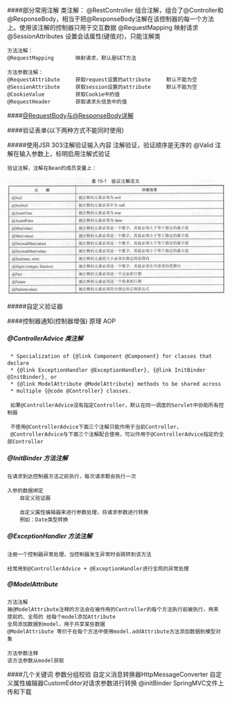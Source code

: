 ####部分常用注解
    类注解：
    @RestController       组合注解，组合了@Controller和@ResponseBody，相当于把@ResponseBody注解在该控制器的每一个方法上。使用该注解的控制器只用于交互数据
    @RequestMapping       映射请求
    @SessionAttributes    设置会话属性(键值对)，只能注解类
    
    方法注解：
    @RequestMapping       映射请求，默认是GET方法
    
    方法参数注解：
    @RequestAttribute     获取request设置的attribute     默认不能为空
    @SessionAttribute     获取session设置的attribute     默认不能为空
    @CookieValue          获取Cookie中的值
    @RequestHeader        获取请求头信息中的值
    
    
####[@RequestBody与@ResponseBody详解](https://blog.csdn.net/kobejayandy/article/details/12690555)

####验证表单(以下两种方式不能同时使用)

#####使用JSR 303注解验证输入内容
    注解验证，验证顺序是无序的
    @Valid     注解在输入参数上，标明启用注解式验证
    
    验证注解，注解在Bean的成员变量上：
   ![](验证注解.png)
   
#####自定义验证器

####控制器通知(控制器增强)      原理 AOP
##### @ControllerAdvice     类注解
     * Specialization of {@link Component @Component} for classes that declare
     * {@link ExceptionHandler @ExceptionHandler}, {@link InitBinder @InitBinder}, or
     * {@link ModelAttribute @ModelAttribute} methods to be shared across
     * multiple {@code @Controller} classes.
    
     如果@ControllerAdvice没有指定Controller，默认在同一调度的Servlet中协助所有控制器
    
     不使用@ControllerAdvice下面三个注解只能作用于当前Controller，
     @ControllerAdvice与下面三个注解配合使用，可以作用于@ControllerAdvice指定的全部Controller
    
##### @InitBinder      方法注解     
    在请求到达控制器方法之前执行，每次请求都会执行一次 
    
    入参的数据绑定
        自定义验证器
        
        自定义属性编辑器来进行参数处理，将请求参数进行转换
        例如：Date类型转换
    
##### @ExceptionHandler     方法注解 
    注册一个控制器异常处理，当控制器发生异常时会跳转到该方法
    
    经常用到@ControllerAdvice + @ExceptionHandler进行全局的异常处理
    
##### @ModelAttribute           
    方法注解
    被@ModelAttribute注释的方法会在被作用的Controller的每个方法执行前被执行，用来 提前的、全局的 给每个model添加Attribute
    全局添加数据到model，用于共享某些数据
    @ModelAttribute 等价于在每个方法中使用model.addAttribute方法添加数据到模型对象
    
    方法参数注释
    该方法参数从model获取
    
####几个关键词
    参数分组校验
    自定义消息转换器HttpMessageConverter
    自定义属性编辑器CustomEditor对请求参数进行转换    @initBinder
    SpringMVC文件上传和下载